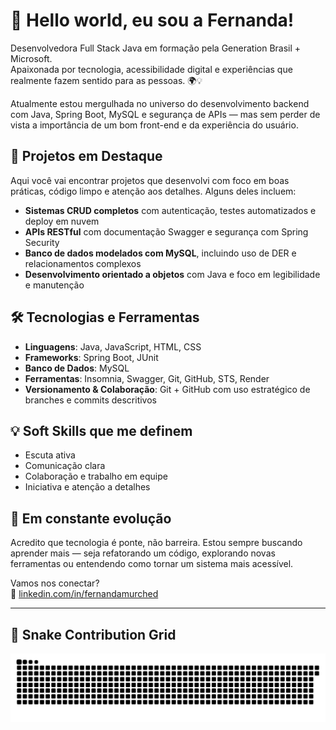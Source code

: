 # 👋 Hello world, eu sou a Fernanda!

Desenvolvedora Full Stack Java em formação pela Generation Brasil + Microsoft.  
Apaixonada por tecnologia, acessibilidade digital e experiências que realmente fazem sentido para as pessoas. 🌍💡

Atualmente estou mergulhada no universo do desenvolvimento backend com Java, Spring Boot, MySQL e segurança de APIs — mas sem perder de vista a importância de um bom front-end e da experiência do usuário.

## 🚀 Projetos em Destaque

Aqui você vai encontrar projetos que desenvolvi com foco em boas práticas, código limpo e atenção aos detalhes. Alguns deles incluem:

- **Sistemas CRUD completos** com autenticação, testes automatizados e deploy em nuvem  
- **APIs RESTful** com documentação Swagger e segurança com Spring Security  
- **Banco de dados modelados com MySQL**, incluindo uso de DER e relacionamentos complexos  
- **Desenvolvimento orientado a objetos** com Java e foco em legibilidade e manutenção

## 🛠️ Tecnologias e Ferramentas

- **Linguagens**: Java, JavaScript, HTML, CSS  
- **Frameworks**: Spring Boot, JUnit  
- **Banco de Dados**: MySQL  
- **Ferramentas**: Insomnia, Swagger, Git, GitHub, STS, Render  
- **Versionamento & Colaboração**: Git + GitHub com uso estratégico de branches e commits descritivos  

## 💡 Soft Skills que me definem

- Escuta ativa  
- Comunicação clara  
- Colaboração e trabalho em equipe  
- Iniciativa e atenção a detalhes

## 🌱 Em constante evolução

Acredito que tecnologia é ponte, não barreira. Estou sempre buscando aprender mais — seja refatorando um código, explorando novas ferramentas ou entendendo como tornar um sistema mais acessível.

Vamos nos conectar?  
🔗 [linkedin.com/in/fernandamurched](https://www.linkedin.com/in/fernandamurched/)

---

## 🐍 Snake Contribution Grid

<picture align="center">
  <source media="(prefers-color-scheme: dark)" srcset="https://raw.githubusercontent.com/FernandaMurched/FernandaMurched/output/github-contribution-grid-snake-dark.svg">
  <source media="(prefers-color-scheme: light)" srcset="https://raw.githubusercontent.com/mari4souza/FernandaMurched/output/github-contribution-grid-snake-dark.svg">
  <img align="center" alt="github contribution grid snake animation" src="https://raw.githubusercontent.com/FernandaMurched/FernandaMurched/output/github-contribution-grid-snake.svg">
</picture>
